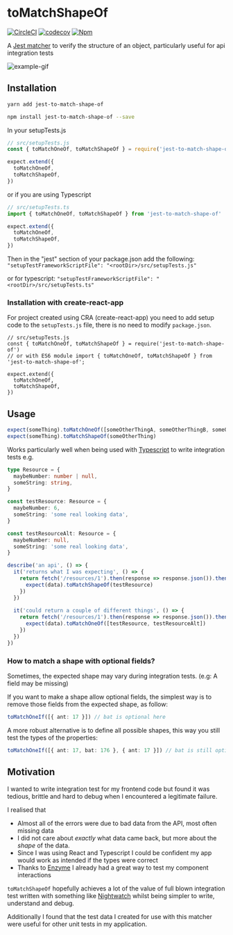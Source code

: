 # toMatchShapeOf

[![CircleCI](https://circleci.com/gh/Dean177/jest-to-match-shape-of.svg?style=shield)](https://circleci.com/gh/Dean177/jest-to-match-shape-of)
[![codecov](https://codecov.io/gh/Dean177/jest-to-match-shape-of/branch/master/graph/badge.svg)](https://codecov.io/gh/Dean177/jest-to-match-shape-of)
[![Npm](https://badge.fury.io/js/jest-to-match-shape-of.svg)](https://www.npmjs.com/package/jest-to-match-shape-of)


A [Jest matcher](https://facebook.github.io/jest/docs/en/using-matchers.html) to verify the structure of an object, particularly useful for api integration tests

![example-gif](./example/huge-demo-gif.gif)

## Installation

```bash
yarn add jest-to-match-shape-of
```

```bash
npm install jest-to-match-shape-of --save
```

In your setupTests.js
```javascript
// src/setupTests.js
const { toMatchOneOf, toMatchShapeOf } = require('jest-to-match-shape-of')

expect.extend({
  toMatchOneOf,
  toMatchShapeOf,
})
```
or if you are using Typescript

```typescript
// src/setupTests.ts
import { toMatchOneOf, toMatchShapeOf } from 'jest-to-match-shape-of'

expect.extend({
  toMatchOneOf,
  toMatchShapeOf,
})
```

Then in the "jest" section of your package.json add the following:
`"setupTestFrameworkScriptFile": "<rootDir>/src/setupTests.js"`

or for typescript:
`"setupTestFrameworkScriptFile": "<rootDir>/src/setupTests.ts"`

### Installation with create-react-app
For project created using CRA (create-react-app) you need to add setup code to the `setupTests.js` file, there is no need to modify `package.json`.

```
// src/setupTests.js
const { toMatchOneOf, toMatchShapeOf } = require('jest-to-match-shape-of')
// or with ES6 module import { toMatchOneOf, toMatchShapeOf } from 'jest-to-match-shape-of';

expect.extend({
  toMatchOneOf,
  toMatchShapeOf,
})
```

## Usage

```javascript
expect(someThing).toMatchOneOf([someOtherThingA, someOtherThingB, someOtherThingC])
expect(someThing).toMatchShapeOf(someOtherThing)
```

Works particularly well when being used with [Typescript](https://www.typescriptlang.org/) to write integration tests e.g.

```typescript
type Resource = {
  maybeNumber: number | null, 
  someString: string,
}

const testResource: Resource = {
  maybeNumber: 6,
  someString: 'some real looking data',
}

const testResourceAlt: Resource = {
  maybeNumber: null,
  someString: 'some real looking data',
}

describe('an api', () => {
  it('returns what I was expecting', () => {
    return fetch('/resources/1').then(response => response.json()).then((data) => {
      expect(data).toMatchShapeOf(testResource)  
    })            
  })
  
  it('could return a couple of different things', () => {
    return fetch('/resources/1').then(response => response.json()).then((data) => {
      expect(data).toMatchOneOf([testResource, testResourceAlt])  
    })    
  })
})

```

### How to match a shape with optional fields?

Sometimes, the expected shape may vary during integration tests. (e.g: A field may be missing)

If you want to make a shape allow optional fields, the simplest way is to remove those fields from the expected shape, as follow:

```ts
toMatchOneIf([{ ant: 17 }]) // bat is optional here
```

A more robust alternative is to define all possible shapes, this way you still test the types of the properties: 

```ts
toMatchOneIf([{ ant: 17, bat: 176 }, { ant: 17 }]) // bat is still optional, but must be numeric
```

## Motivation

I wanted to write integration test for my frontend code but found it was tedious, brittle and 
hard to debug when I encountered a legitimate failure. 

I realised that
- Almost all of the errors were due to bad data from the API, most often missing data
- I did not care about *exactly* what data came back, but more about the *shape* of the data.
- Since I was using React and Typescript I could be confident my app would work as intended if the types were correct
- Thanks to [Enzyme](https://github.com/airbnb/enzyme) I already had a great way to test my component interactions
 
 `toMatchShapeOf` hopefully achieves a lot of the value of full blown integration test written with something like 
[Nightwatch](http://nightwatchjs.org/) whilst being simpler to write, understand and debug.

Additionally I found that the test data I created for use with this matcher were useful for other unit tests in my application.
